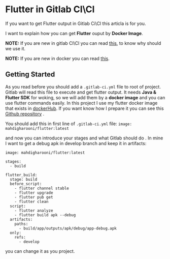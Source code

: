 # Flutter in Gitlab CI\Cl

If you want to get Flutter output in Gitlab Ci\Cl this articla is for you.

I want to explain how you can get **Flutter** ouput by **Docker Image**.

**NOTE:** If you are new in gitlab CI\Cl you can read [this](https://docs.gitlab.com/ee/ci/ "this"), to know why should we use it.

**NOTE:** If you are new in docker you can read [this](https://docs.docker.com/get-started/ "this").



## Getting Started
As you read before you should add a `.gitlab-ci.yml` file to root of project. Gitlab will read this file to execute and get flutter output. It needs **Java & Flutter SDK** for woking, so we will add them by a **docker image** and you can use flutter commands easily.
In this project I use my flutter docker image that exists in [dockerHub](https://hub.docker.com/repository/docker/mahdigharooni/flutter "dockerHub"). If you want know how I prepare it you can see this [Github repository](https://github.com/MahdiGharooni/flutter_docker_image "Github repository") .


You should add this in first line of  `.gitlab-ci.yml` file:
	`image: mahdigharooni/flutter:latest `

and now you can introduce your stages and what Gitlab should do . In mine I want to get a debug apk in develop branch and keep it in artifacts:


    image: mahdigharooni/flutter:latest
    
    stages:
      - build
    
    flutter_build:
      stage: build
      before_script:
        - flutter channel stable
        - flutter upgrade
        - flutter pub get
        - flutter clean
      script:
        - flutter analyze
        - flutter build apk --debug
      artifacts:
        paths:
          - build/app/outputs/apk/debug/app-debug.apk
      only:
        refs:
          - develop
    


you can change it as you project.

